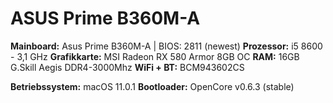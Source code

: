 # ASUS Prime B360M-A

__Mainboard:__ Asus Prime B360M-A | BIOS: 2811 (newest)
__Prozessor:__ i5 8600 - 3,1 GHz
__Grafikkarte:__ MSI Radeon RX 580 Armor 8GB OC
__RAM:__ 16GB G.Skill Aegis DDR4-3000Mhz
__WiFi + BT:__ BCM943602CS



__Betriebssystem:__ macOS 11.0.1
__Bootloader:__ OpenCore v0.6.3 (stable)
